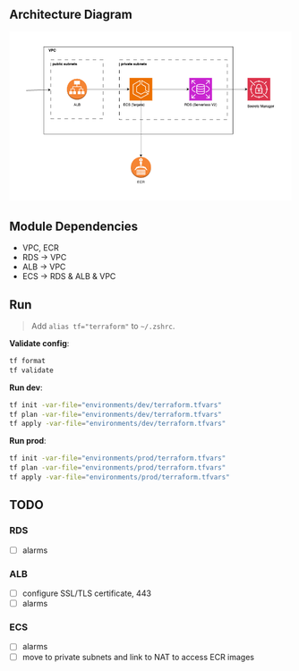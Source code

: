 ## Architecture Diagram

![Architecture Diagram](./docs/terraform_aws.drawio.png)

## Module Dependencies

- VPC, ECR
- RDS -> VPC
- ALB -> VPC
- ECS -> RDS & ALB & VPC

## Run

> Add `alias tf="terraform"` to `~/.zshrc`.

**Validate config**:

```sh
tf format
tf validate
```

**Run dev**:

```sh
tf init -var-file="environments/dev/terraform.tfvars"
tf plan -var-file="environments/dev/terraform.tfvars"
tf apply -var-file="environments/dev/terraform.tfvars"
```

**Run prod**:

```sh
tf init -var-file="environments/prod/terraform.tfvars"
tf plan -var-file="environments/prod/terraform.tfvars"
tf apply -var-file="environments/prod/terraform.tfvars"
```

## TODO

### RDS

- [ ] alarms

### ALB

- [ ] configure SSL/TLS certificate, 443
- [ ] alarms

### ECS

- [ ] alarms
- [ ] move to private subnets and link to NAT to access ECR images